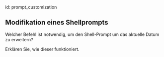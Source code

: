 id: prompt_customization

## Modifikation eines Shellprompts

Welcher Befehl ist notwendig, um den Shell-Prompt um das aktuelle Datum zu erweitern?

Erklären Sie, wie dieser funktioniert.
